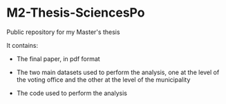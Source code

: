 # M2-Thesis-SciencesPo
Public repository for my Master's thesis

It contains:

- The final paper, in pdf format
 
- The two main datasets used to perform the analysis, one at the level of the voting office and the other at the level of the municipality

- The code used to perform the analysis 

